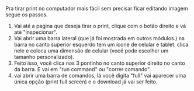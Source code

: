 
Pra tirar print no computador mais fácil sem precisar ficar editando imagem segue os passos. 
1. Vai até a pagina que deseja tirar o print, clique com o botão direito e vá até "inspecionar". 
2. Vai abrir uma barra lateral (que já foi mostrada em outros módulos.) na barra no canto superior esquerdo tem um ícone de celular e tablet. clica nele e coloca uma dimensão de celular (você pode escolher um tamanho personalizado).
3. Feito isso, você clica nos 3 pontinho no canto superior direito no canto da barra. E vai em "run command" ou "correr comando". 
4. vai abrir uma barra de comandos, lá você digita "full" vai aparecer uma única opção (print full screen) e o download já vai ser feito.
